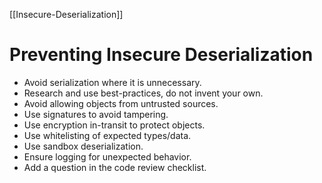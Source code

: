 [[Insecure-Deserialization]]
# Preventing Insecure Deserialization

- Avoid serialization where it is unnecessary.
- Research and use best-practices, do not invent your own.
- Avoid allowing objects from untrusted sources.
- Use signatures to avoid tampering.
- Use encryption in-transit to protect objects.
- Use whitelisting of expected types/data.
- Use sandbox deserialization.
- Ensure logging for unexpected behavior.
- Add a question in the code review checklist.